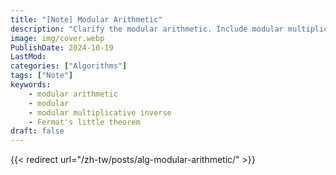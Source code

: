 ```yaml
---
title: "[Note] Modular Arithmetic"
description: "Clarify the modular arithmetic. Include modular multiplicative inverse."
image: img/cover.webp
PublishDate: 2024-10-19
LastMod: 
categories: ["Algorithms"]
tags: ["Note"]
keywords:
    - modular arithmetic
    - modular
    - modular multiplicative inverse
    - Fermat's little theorem
draft: false
---
```


{{< redirect url="/zh-tw/posts/alg-modular-arithmetic/" >}}
